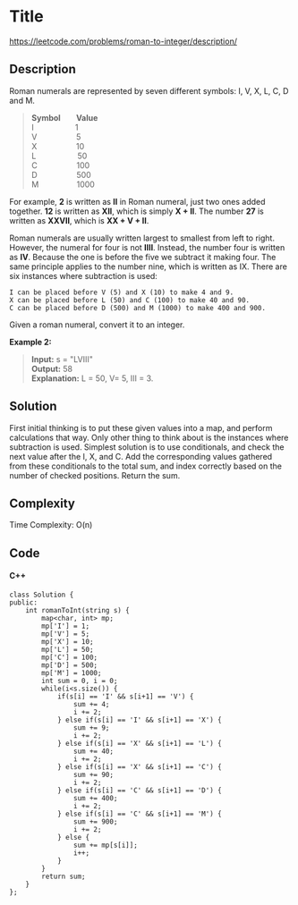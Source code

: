 # Title
<https://leetcode.com/problems/roman-to-integer/description/>

## Description
Roman numerals are represented by seven different symbols: I, V, X, L, C, D and M.

>**Symbol**&emsp;&emsp;**Value**  
I&emsp;&emsp;&emsp;&emsp;&emsp;&nbsp;1  
V&emsp;&emsp;&emsp;&emsp;&emsp;5  
X&emsp;&emsp;&emsp;&emsp;&emsp;10  
L&emsp;&emsp;&emsp;&emsp;&emsp;&nbsp;50  
C&emsp;&emsp;&emsp;&emsp;&emsp;100  
D&emsp;&emsp;&emsp;&emsp;&emsp;500  
M&emsp;&emsp;&emsp;&emsp;&nbsp;&nbsp;&nbsp;1000

For example, **2** is written as **II** in Roman numeral, just two ones added together. **12** is written as **XII**, which is simply **X + II**. The number **27** is written as **XXVII**, which is **XX + V + II**.

Roman numerals are usually written largest to smallest from left to right. However, the numeral for four is not **IIII**. Instead, the number four is written as **IV**. Because the one is before the five we subtract it making four. The same principle applies to the number nine, which is written as IX. There are six instances where subtraction is used:

    I can be placed before V (5) and X (10) to make 4 and 9. 
    X can be placed before L (50) and C (100) to make 40 and 90. 
    C can be placed before D (500) and M (1000) to make 400 and 900.

Given a roman numeral, convert it to an integer.

**Example 2:**

>**Input:** s = "LVIII"  
**Output:** 58  
**Explanation:** L = 50, V= 5, III = 3.  


## Solution
First initial thinking is to put these given values into a map, and perform calculations that way. Only other thing to think about is the instances where subtraction is used. Simplest solution is to use conditionals, and check the next value after the I, X, and C. Add the corresponding values gathered from these conditionals to the total sum, and index correctly based on the number of checked positions. Return the sum.

## Complexity
Time Complexity: O(n) 

## Code
#### C++
    class Solution {
    public:
        int romanToInt(string s) {
            map<char, int> mp;
            mp['I'] = 1;
            mp['V'] = 5;
            mp['X'] = 10;
            mp['L'] = 50;
            mp['C'] = 100;
            mp['D'] = 500;
            mp['M'] = 1000;
            int sum = 0, i = 0;
            while(i<s.size()) {
                if(s[i] == 'I' && s[i+1] == 'V') {
                    sum += 4;
                    i += 2;
                } else if(s[i] == 'I' && s[i+1] == 'X') {
                    sum += 9;
                    i += 2;
                } else if(s[i] == 'X' && s[i+1] == 'L') {
                    sum += 40;
                    i += 2;
                } else if(s[i] == 'X' && s[i+1] == 'C') {
                    sum += 90;
                    i += 2;
                } else if(s[i] == 'C' && s[i+1] == 'D') {
                    sum += 400;
                    i += 2;
                } else if(s[i] == 'C' && s[i+1] == 'M') {
                    sum += 900;
                    i += 2;
                } else {
                    sum += mp[s[i]];
                    i++;
                }
            }
            return sum;
        }
    };